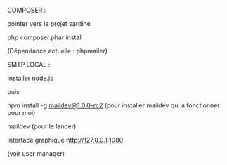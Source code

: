 COMPOSER :

pointer vers le projet sardine

php composer.phar install

(Dépendance actuelle : phpmailer)


SMTP LOCAL :

Installer node.js

puis

npm install -g maildev@1.0.0-rc2 (pour installer maildev qui a fonctionner pour moi)

maildev (pour le lancer)

Interface graphique
http://127.0.0.1:1080

(voir user manager)



